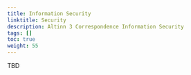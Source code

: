 ```yaml
---
title: Information Security
linktitle: Security
description: Altinn 3 Correspondence Information Security
tags: []
toc: true
weight: 55
---
```


<!--
{{<children />}}
-->

TBD